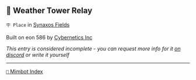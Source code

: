 ## 🎏 Weather Tower Relay

`🪧 Place` in [Synaxos Fields](<https://zeithalt.github.io/r/synaxos_fields.html>)

Built on eon 586 by [Cybernetics Inc](<https://zeithalt.github.io/r/cybernetics_inc.html>)

_This entry is considered incomplete - you can request more info for it [on discord](<https://discord.com/channels/562910943848169472/1173922660489633802>) or write it yourself_


-----
[`📑` Mimbot Index](<https://zeithalt.github.io/r/#a1d0>)
<!---
keywords:  ci, synaxos fields
aliases: 
-->